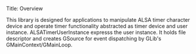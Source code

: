 Title: Overview

This library is designed for applications to manipulate ALSA timer character device and operate
timer functionality abstracted as timer device and user instance. ALSATimerUserInstance expresss
the user instance. It holds file descriptor and creates GSource for event dispatching by GLib's
GMainContext/GMainLoop.

